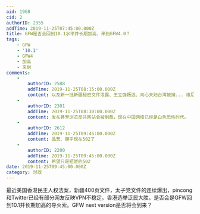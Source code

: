 ```yaml
---
aid: 1968
cid: 2
authorID: 2355
addTime: 2019-11-25T07:45:00.000Z
title: GFW是否会回到10.1水平并长期加高，来到GFW4.0？
tags:
    - GFW
    - '10.1'
    - GFW4
    - 加高
    - 来到
comments:
    -
        authorID: 2588
        addTime: 2019-11-25T08:15:00.000Z
        content: 以及新一批新疆秘密文件泄露、王立强叛逃、向心夫妇台湾被捕... 维尼这个酸爽周末过后是否会无能狂怒？我们拭目以待...
    -
        authorID: 2301
        addTime: 2019-11-25T08:30:00.000Z
        content: 发布甚至浏览反共网站会被制裁，现在中国网络已经是白色恐怖时代。
    -
        authorID: 2612
        addTime: 2019-11-25T09:45:00.000Z
        content: 品葱、膜乎现在502了
    -
        authorID: 2200
        addTime: 2019-11-25T09:45:00.000Z
        content: 希望只是短暂的502
date: 2019-11-25T09:45:00.000Z
category: 时政
---
```


最近美国香港民主人权法案，新疆400页文件，太子党文件的连续爆出，pincong和Twitter已经有部分网友反映VPN不稳定。香港选举泛民大胜，是否会是GFW回到10.1并长期加高的导火索。GFW next version是否将会到来？
